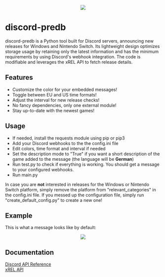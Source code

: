 <p align="center">
  <img src="https://i.ibb.co/FxBt6zv/sans-github-2-70.png"/>
</p>

# discord-predb
discord-predb is a Python tool built for Discord servers, announcing new releases for Windows and Nintendo Switch. Its lightweight design optimizes storage usage by retaining only the latest information and has the minimum requirements by using Discord's webhook integration. The code is modifiable and leverages the xREL API to fetch release details.

## Features
- Customize the color for your embedded messages!
- Toggle between EU and US time formats!
- Adjust the interval for new release checks!
- No fancy dependencies, only one external module!
- Stay up-to-date with the newest games!

## Usage
- If needed, install the requests module using pip or pip3
- Add your Discord webhooks to the the config.ini file
- Edit colors, time format and interval if needed
- Set the description mode to "True" if you want a short description of the game added to the message (the language will be **German**)
- Run test.py to check if everything is working. You should get a message to your configured webhooks.
- Run main.py


In case you are **not** interested in releases for the Windows or Nintendo Switch platform, simply remove the platform from "relevant_categories" in the config.ini file.
If you messed up the configuration file, simply run "create_default_config.py" to create a new one!

## Example
This is what a message looks like by default:
<p align="center">
  <img src="https://i.ibb.co/w66GgqG/eg.png"/>
</p>

## Documentation
[Discord API Reference](https://discordpy.readthedocs.io/en/stable/api.html)\
[xREL API](https://www.xrel.to/wiki/1681/API.html)
